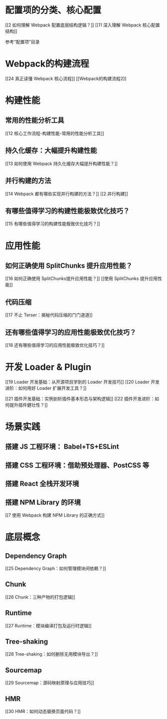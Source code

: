

# 配置项的分类、核心配置
[[2 如何理解 Webpack 配置底层结构逻辑？]]
[[11 深入理解 Webpack 核心配置结构]]

参考“配置项”目录

# Webpack的构建流程
[[24 真正读懂 Webpack 核心流程]]
[[Webpack的构建流程2]]


# 构建性能

## 常用的性能分析工具
[[12 核心工作流程-构建性能-常用的性能分析工具]]

## 持久化缓存：大幅提升构建性能
[[13 如何使用 Webpack 持久化缓存大幅提升构建性能？]]

## 并行构建的方法
[[14 Webpack 都有哪些实现并行构建的方法？]]
[[2.并行构建]]


## 有哪些值得学习的构建性能极致优化技巧？
[[15 有哪些值得学习的构建性能极致优化技巧？]]


# 应用性能

## 如何正确使用 SplitChunks 提升应用性能？
[[16 如何正确使用 SplitChunks提升应用性能？]]
[[使用 SplitChunks 提升应用性能]]

## 代码压缩

[[17 不止 Terser：揭秘代码压缩的门门道道]]


## 还有哪些值得学习的应用性能极致优化技巧？

[[18 还有哪些值得学习的应用性能极致优化技巧？]]


# 开发 Loader & Plugin
[[19 Loader 开发基础：从开源项目学到的 Loader 开发技巧]]
[[20 Loader 开发进阶：如何用好 Loader 扩展开发工具？]]

[[21 插件开发基础：实例剖析插件基本形态与架构逻辑]]
[[22 插件开发进阶：如何提升插件健壮性？]]



# 场景实践

## 搭建 JS 工程环境： Babel+TS+ESLint

## 搭建 CSS 工程环境：借助预处理器、PostCSS 等

## 搭建 React 全栈开发环境

## 搭建 NPM Library 的环境
[[7 使用 Webpack 构建 NPM Library 的正确方式]]


# 底层概念

## Dependency Graph
[[25 Dependency Graph：如何管理模块间依赖？]]

## Chunk
[[26 Chunk：三种产物的打包逻辑]]

## Runtime
[[27 Runtime：模块编译打包及运行时逻辑]]

## Tree-shaking
[[28 Tree-shaking：如何删除无用模块导出？]]

## Sourcemap
[[29 Sourcemap：源码映射原理与应用技巧]]

## HMR
[[30 HMR：如何动态替换页面代码？]]


